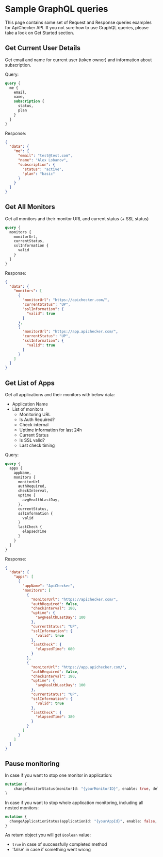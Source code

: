 # Sample GraphQL queries

This page contains some set of Request and Response queries examples for ApiChecker API.
If you not sure how to use GraphQL queries, please take a look on Get Started section.


## Get Current User Details

Get email and name for current user (token owner) and information about subscription.
 
Query: 
```graphql
query {
  me {
    email,
    name,
    subscription {
      status,
      plan
    }
  }
}
```

Response:
```json
{
  "data": {
    "me": {
      "email": "test@test.com",
      "name": "Alex Lobanov",
      "subscription": {
        "status": "active",
        "plan": "basic"
      }
    }
  }
}
```


## Get All Monitors
Get all monitors and their monitor URL and current status (+ SSL status)
```graphql
query {
  monitors {
    monitorUrl,
    currentStatus,
    sslInformation {
      valid 
    }
  }
}
```

Response:
```json
{
  "data": {
    "monitors": [
      {
        "monitorUrl": "https://apichecker.com/",
        "currentStatus": "UP",
        "sslInformation": {
          "valid": true
        }
      },
      {
        "monitorUrl": "https://app.apichecker.com/",
        "currentStatus": "UP",
        "sslInformation": {
          "valid": true
        }
      }
    ]
  }
}
```


## Get List of Apps
Get all applications and their monitors with below data:
* Application Name
* List of monitors 
    * Monitoring URL
    * Is Auth Required?
    * Check internal
    * Uptime information for last 24h
    * Current Status
    * Is SSL valid?
    * Last check timing
    
Query: 
```graphql
query {
  apps {
    appName,
  	monitors {
      monitorUrl
      authRequired,
      checkInterval,
      uptime {
        avgHealthLastDay,
      },
      currentStatus,
      sslInformation {
        valid
      }
      lastCheck {
        elapsedTime
      }
    }
  }
}
```

Response:
```json
{
  "data": {
    "apps": [
      {
        "appName": "ApiChecker",
        "monitors": [
          {
            "monitorUrl": "https://apichecker.com/",
            "authRequired": false,
            "checkInterval": 180,
            "uptime": {
              "avgHealthLastDay": 100
            },
            "currentStatus": "UP",
            "sslInformation": {
              "valid": true
            },
            "lastCheck": {
              "elapsedTime": 680
            }
          },
          {
            "monitorUrl": "https://app.apichecker.com/",
            "authRequired": false,
            "checkInterval": 180,
            "uptime": {
              "avgHealthLastDay": 100
            },
            "currentStatus": "UP",
            "sslInformation": {
              "valid": true
            },
            "lastCheck": {
              "elapsedTime": 380
            }
          }
        ]
      }
    ]
  }
}
```

## Pause monitoring

In case if you want to stop one monitor in application:
```graphql
mutation {
    changeMonitorStatus(monitorId: "{yourMonitorID}", enable: true, delay:20000)
}
```

In case if you want to stop whole application monitoring, including all nested monitors:
```graphql
mutation {
  changeApplicationStatus(applicationId: "{yourAppId}", enable: false, delay: 1000)
}
```

As return object you will get `Boolean` value: 
* `true` in case of successfully completed method
* 'false' in case if something went wrong
